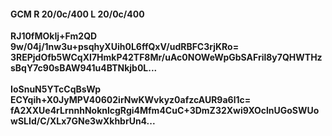 #### GCM R 20/0c/400 L 20/0c/400
**RJ10fMOkIj+Fm2QD**<br/>**9w/04j/1nw3u+psqhyXUih0L6ffQxV/udRBFC3rjKRo=**<br/>**3REPjdOfb5WCqXI7HmkP42TF8Mr/uAc0NOWeWpGbSAFril8y7QHWTHzsBqY7c90sBAW941u4BTNkjb0L...**<br/><br/>
**IoSnuN5YTcCqBsWp**<br/>**ECYqih+X0JyMPV40602irNwKWvkyz0afzcAUR9a6l1c=**<br/>**fA2XXUe4rLrnnhNoknlcgRgi4Mfm4CuC+3DmZ32Xwi9XOclnUGoSWUowSLId/C/XLx7GNe3wXkhbrUn4...**